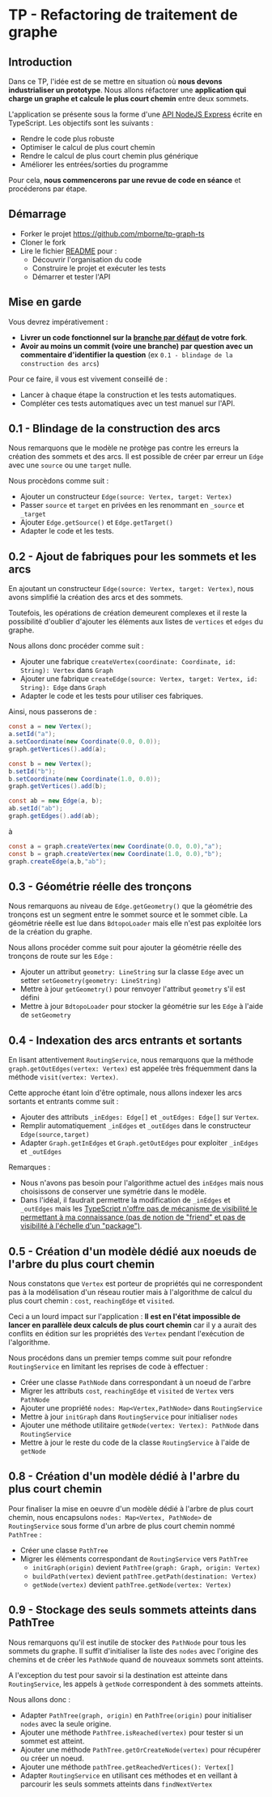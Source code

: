 # TP - Refactoring de traitement de graphe

## Introduction

Dans ce TP, l'idée est de se mettre en situation où **nous devons industrialiser un prototype**. Nous allons réfactorer une **application qui charge un graphe et calcule le plus court chemin** entre deux sommets.

L'application se présente sous la forme d'une [API NodeJS Express](https://expressjs.com/fr/starter/hello-world.html) écrite en TypeScript. Les objectifs sont les suivants :

* Rendre le code plus robuste
* Optimiser le calcul de plus court chemin
* Rendre le calcul de plus court chemin plus générique
* Améliorer les entrées/sorties du programme

Pour cela, **nous commencerons par une revue de code en séance** et procéderons par étape.

## Démarrage

* Forker le projet https://github.com/mborne/tp-graph-ts
* Cloner le fork
* Lire le fichier [README](https://github.com/mborne/tp-graph-ts#readme) pour :
  * Découvrir l'organisation du code
  * Construire le projet et exécuter les tests
  * Démarrer et tester l'API

## Mise en garde

Vous devrez impérativement :

* **Livrer un code fonctionnel sur la <u>branche par défaut</u> de votre fork**.
* **Avoir au moins un commit (voire une branche) par question avec un commentaire d'identifier la question** (ex `0.1 - blindage de la construction des arcs`)

Pour ce faire, il vous est vivement conseillé de :

* Lancer à chaque étape la construction et les tests automatiques.
* Compléter ces tests automatiques avec un test manuel sur l'API.


## 0.1 - Blindage de la construction des arcs

Nous remarquons que le modèle ne protège pas contre les erreurs la création des sommets et des arcs. Il est possible de créer par erreur un `Edge` avec une `source` ou une `target` nulle.

Nous procèdons comme suit :

* Ajouter un constructeur `Edge(source: Vertex, target: Vertex)`
* Passer `source` et `target` en privées en les renommant en `_source` et `_target`
* Ajouter `Edge.getSource()` et `Edge.getTarget()`
* Adapter le code et les tests.

## 0.2 - Ajout de fabriques pour les sommets et les arcs

En ajoutant un constructeur `Edge(source: Vertex, target: Vertex)`, nous avons simplifié la création des arcs et des sommets.

Toutefois, les opérations de création demeurent complexes et il reste la possibilité d'oublier d'ajouter les éléments aux listes de `vertices` et `edges` du graphe.

Nous allons donc procéder comme suit :

* Ajouter une fabrique `createVertex(coordinate: Coordinate, id: String): Vertex` dans `Graph`
* Ajouter une fabrique `createEdge(source: Vertex, target: Vertex, id: String): Edge` dans `Graph`
* Adapter le code et les tests pour utiliser ces fabriques.

Ainsi, nous passerons de :

```java
const a = new Vertex();
a.setId("a");
a.setCoordinate(new Coordinate(0.0, 0.0));
graph.getVertices().add(a);

const b = new Vertex();
b.setId("b");
b.setCoordinate(new Coordinate(1.0, 0.0));
graph.getVertices().add(b);

const ab = new Edge(a, b);
ab.setId("ab");
graph.getEdges().add(ab);
```

à

```java
const a = graph.createVertex(new Coordinate(0.0, 0.0),"a");
const b = graph.createVertex(new Coordinate(1.0, 0.0),"b");
graph.createEdge(a,b,"ab");
```

## 0.3 - Géométrie réelle des tronçons

Nous remarquons au niveau de `Edge.getGeometry()` que la géométrie des tronçons est un segment entre le sommet source et le sommet cible. La géométrie réelle est lue dans `BdtopoLoader` mais elle n'est pas exploitée lors de la création du graphe.

Nous allons procéder comme suit pour ajouter la géométrie réelle des tronçons de route sur les `Edge` :

* Ajouter un attribut `geometry: LineString` sur la classe `Edge` avec un setter `setGeometry(geometry: LineString)`
* Mettre à jour `getGeometry()` pour renvoyer l'attribut `geometry` s'il est défini
* Mettre à jour `BdtopoLoader` pour stocker la géométrie sur les `Edge` à l'aide de `setGeometry`

## 0.4 - Indexation des arcs entrants et sortants

En lisant attentivement `RoutingService`, nous remarquons que la méthode `graph.getOutEdges(vertex: Vertex)` est appelée très fréquemment dans la méthode `visit(vertex: Vertex)`.

Cette approche étant loin d'être optimale, nous allons indexer les arcs sortants et entrants comme suit :

* Ajouter des attributs `_inEdges: Edge[]` et `_outEdges: Edge[]` sur `Vertex`.
* Remplir automatiquement `_inEdges` et `_outEdges` dans le constructeur `Edge(source,target)`
* Adapter `Graph.getInEdges` et `Graph.getOutEdges` pour exploiter `_inEdges` et `_outEdges`

Remarques :

* Nous n'avons pas besoin pour l'algorithme actuel des `inEdges` mais nous choisissons de conserver une symétrie dans le modèle.
* Dans l'idéal, il faudrait permettre la modification de `_inEdges` et `_outEdges` mais les [TypeScript n'offre pas de mécanisme de visibilité le permettant à ma connaissance (pas de notion de "friend" et pas de visibilité à l'échelle d'un "package")](https://www.typescriptlang.org/docs/handbook/2/classes.html#member-visibility).

## 0.5 - Création d'un modèle dédié aux noeuds de l'arbre du plus court chemin

Nous constatons que `Vertex` est porteur de propriétés qui ne correspondent pas à la modélisation d'un réseau routier mais à l'algorithme de calcul du plus court chemin : `cost`, `reachingEdge` et `visited`.

Ceci a un lourd impact sur l'application : **Il est en l'état impossible de lancer en parallèle deux calculs de plus court chemin** car il y a aurait des conflits en édition sur les propriétés des `Vertex` pendant l'exécution de l'algorithme.

Nous procédons dans un premier temps comme suit pour refondre `RoutingService` en limitant les reprises de code à effectuer :

* Créer une classe `PathNode` dans correspondant à un noeud de l'arbre
* Migrer les attributs `cost`, `reachingEdge` et `visited` de `Vertex` vers `PathNode`
* Ajouter une propriété `nodes: Map<Vertex,PathNode>` dans `RoutingService`
* Mettre à jour `initGraph` dans `RoutingService` pour initialiser `nodes`
* Ajouter une méthode utilitaire `getNode(vertex: Vertex): PathNode` dans `RoutingService`
* Mettre à jour le reste du code de la classe `RoutingService` à l'aide de `getNode`

## 0.8 - Création d'un modèle dédié à l'arbre du plus court chemin

Pour finaliser la mise en oeuvre d'un modèle dédié à l'arbre de plus court chemin, nous encapsulons `nodes: Map<Vertex, PathNode>` de `RoutingService` sous forme d'un arbre de plus court chemin nommé `PathTree` :

* Créer une classe `PathTree`
* Migrer les éléments correspondant de `RoutingService` vers `PathTree`
	* `initGraph(origin)` devient `PathTree(graph: Graph, origin: Vertex)`
	* `buildPath(vertex)` devient `pathTree.getPath(destination: Vertex)`
	* `getNode(vertex)` devient `pathTree.getNode(vertex: Vertex)`

## 0.9 - Stockage des seuls sommets atteints dans PathTree

Nous remarquons qu'il est inutile de stocker des `PathNode` pour tous les sommets du graphe. Il suffit d'initialiser la liste des `nodes` avec l'origine des chemins et de créer les `PathNode` quand de nouveaux sommets sont atteints.

A l'exception du test pour savoir si la destination est atteinte dans `RoutingService`, les appels à `getNode` correspondent à des sommets atteints.

Nous allons donc :

* Adapter `PathTree(graph, origin)` en `PathTree(origin)` pour initialiser `nodes` avec la seule origine.
* Ajouter une méthode `PathTree.isReached(vertex)` pour tester si un sommet est atteint.
* Ajouter une méthode `PathTree.getOrCreateNode(vertex)` pour récupérer ou créer un noeud.
* Ajouter une méthode `pathTree.getReachedVertices(): Vertex[]`
* Adapter `RoutingService` en utilisant ces méthodes et en veillant à parcourir les seuls sommets atteints dans `findNextVertex`

<!--

## 0.10 - Optimisation du chargement du graphe

En chargeant [ROUTE500 complet](https://files.opendatarchives.fr/professionnels.ign.fr/route500/), on observe un temps de chargement excessivement long. A l'aide de VisualVM, on se rend compte que le programme passe le plus clair de son temps dans `GraphReader.getOrCreateVertex` faisant appel à `Graph.findVertex(coordinate: Coordinate)` :

![VisualVM - chargement du graphe](img/visualvm-load-graph.png)

En inspectant `Graph.findVertex(coordinate: Coordinate)`, on note un parcours complet des sommets à la recherche d'une égalité stricte de coordonnée. Cette approche est loin d'être optimale, nous pouvons optimiser en utilisant une `Map<Coordinate, Vertex>`.



## 0.11 - Optimisation du temps de calcul

En lançant des calculs de plus court chemin sur le graphe ROUTE500 complet, on remarque un temps de calcul trop important. A l'aide de VisualVM, on se rend compte que le programme passe le plus clair de son temps dans `findNextVertex` :

![VisualVM - find path](img/visualvm-find-path.png)

En regardant de plus près, on remarque que l'on parcours l'ensemble des sommets atteints pour filtrer ensuite les sommets déjà visités.

```java
for (Vertex vertex : pathTree.getReachedVertices()) {
	PathNode node = pathTree.getNode(vertex);
	// sommet déjà visité?
	if (node.isVisited()) {
		continue;
	}
	//...
```

On s'appuie sur la bibliothèque [CQEngine](https://github.com/npgall/cqengine) (1) pour obtenir une collection de `PathNode` avec plusieurs indexes au niveau du `PathTree` :

* Ajout de `vertex: Vertex` sur `PathNode`
* Remplacement de la `Map<Vertex,PathNode>` par une `IndexedCollection<PathNode> nodes` sur `PathTree`
* Ajout de `markVisited(vertex)` sur `PathTree` (2)
* Ajout de `setReached(vertex,reachingCost,reachingEdge)` sur `PathTree` (2)
* Ajout de `getNearestNonVisitedVertex(): Vertex` sur `PathTree`
* Utilisation de `getNearestNonVisitedVertex()` de `PathTree` dans `findNextVertex()` de `RoutingService`

Remarque : 

* (1) Une démonstration de l'utilisation de CQEngine est présente dans les tests : [CqEngineTest](https://github.com/mborne/tp-refactoring-graph/blob/upgrade_cqengine/src/test/java/org/acme/graph/demo/CqEngineTest.java)
* (2) Pour que les indexes se mettent à jour lors des modifications des `PathNode`, il faut supprimer le `PathNode` de la collection, modifier le `PathNode` et le ré-ajouter à la collection.


## 0.12 - Préparation de la mise en oeuvre de variantes de l'algorithme

Afin de préparer la mise en oeuvre de variante de l'algorithme, on s'efforce de bien identifier les différentes étapes de la construction de l'arbre. Aussi, on veille à séparer la construction de l'arbre de production du résultat en procédant comme suit dans `RoutingService` :

* Extraction d'une méthode `buildTree(destination)` dans `findRoute`


## 0.13 - Extraction d'une classe PathTreeBuilder de RoutingService

* Création d'une classe `PathTreeBuilder` avec un constructeur `PathTreeBuilder(origin: Vertex)`
* Migration de `buildTree`, `visit` et `findNextVertex` de `RoutingService` vers `PathTreeBuilder`
* Utilisation de `PathTreeBuilder` dans `RoutingService`


## 0.14 - Préparation de la mise en place d'une stratégie de calcul du plus court chemin

Afin de pouvoir faire varier par la suite la méthode `findNextVertex` entre Dijkstra et A-star, on extrait une stratégie comme suit :

* Création d'une interface `NextVertexFinder` avec une méthode `findNextVertex(pathTree: PathTree): Vertex`
* Implémentation de `DijkstraNextVertexFinder`
* Le constructeur `PathTreeBuilder(pathTree)` devient `PathTreeBuilder(nextVertexFinder, pathTree)`


## 0.15 - Implémentation de A-star

On ajoute l'implémentation de A-star comme suit :

* Modification de `findNextVertex(pathTree)` en `findNextVertex(pathTree,destination)` au niveau de l'interface `NextVertexFinder`
* Ajout de `AStarNextVertexFinder` implémentant `NextVertexFinder`

Remarque : Dans le cas de A-star, `findNextVertex(pathTree,destination)` renverra le sommet atteint minimisant "distance parcourue depuis l'origine + distance à vol d'oiseau pour atteindre la destination"

## 0.16 - Choix de la stratégie de calcul dans l'API

On procède comme suit pour permettre le choix d'une stratégie de calcul dans l'API :

* Création d'une fabrique `NextVertexFinderFactory.createNextVertexFinder(method: String)`
* Renommage de `RoutingService` en `PathFinder`
* Ajout du paramètre `method: String` à `findRoute` de `PathFinder`
* Ajout d'un paramètre `method` à `findRoute` dans `FindPathController`

-->
